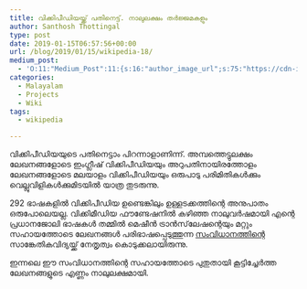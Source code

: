 ```yaml
---
title: വിക്കിപീഡിയയ്ക്ക് പതിനെട്ട്. നാലുലക്ഷം തർജ്ജമകളും
author: Santhosh Thottingal
type: post
date: 2019-01-15T06:57:56+00:00
url: /blog/2019/01/15/wikipedia-18/
medium_post:
  - 'O:11:"Medium_Post":11:{s:16:"author_image_url";s:75:"https://cdn-images-1.medium.com/fit/c/200/200/1*As1EIgy-TLEcibTNPBApCQ.jpeg";s:10:"author_url";s:31:"https://medium.com/@sthottingal";s:11:"byline_name";N;s:12:"byline_email";N;s:10:"cross_link";s:2:"no";s:2:"id";s:11:"920d2571320";s:21:"follower_notification";s:3:"yes";s:7:"license";s:11:"cc-40-by-sa";s:14:"publication_id";s:2:"-1";s:6:"status";s:6:"public";s:3:"url";s:452:"https://medium.com/@sthottingal/%E0%B4%B5%E0%B4%BF%E0%B4%95%E0%B5%8D%E0%B4%95%E0%B4%BF%E0%B4%AA%E0%B5%80%E0%B4%A1%E0%B4%BF%E0%B4%AF%E0%B4%AF%E0%B5%8D%E0%B4%95%E0%B5%8D%E0%B4%95%E0%B5%8D-%E0%B4%AA%E0%B4%A4%E0%B4%BF%E0%B4%A8%E0%B5%86%E0%B4%9F%E0%B5%8D%E0%B4%9F%E0%B5%8D-%E0%B4%A8%E0%B4%BE%E0%B4%B2%E0%B5%81%E0%B4%B2%E0%B4%95%E0%B5%8D%E0%B4%B7%E0%B4%82-%E0%B4%A4%E0%B5%BC%E0%B4%9C%E0%B5%8D%E0%B4%9C%E0%B4%AE%E0%B4%95%E0%B4%B3%E0%B5%81%E0%B4%82-920d2571320";}'
categories:
  - Malayalam
  - Projects
  - Wiki
tags:
  - wikipedia

---
```



വിക്കിപീഡിയയുടെ പതിനെട്ടാം പിറന്നാളാണിന്ന്. അമ്പത്തെട്ടുലക്ഷം ലേഖനങ്ങളോടെ ഇംഗ്ലീഷ് വിക്കിപീഡിയയും അറുപതിനായിരത്തോളം ലേഖനങ്ങളോടെ മലയാളം വിക്കിപീഡിയയും ഒരുപാടു പരിമിതികൾക്കും വെല്ലുവിളികൾക്കുമിടയിൽ യാത്ര തുടരുന്നു.

292 ഭാഷകളിൽ വിക്കിപീഡിയ ഉണ്ടെങ്കിലും ഉള്ളടക്കത്തിന്റെ അനുപാതം ഒരുപോലെയല്ല. വിക്കിമീഡിയ ഫൗണ്ടേഷനിൽ കഴിഞ്ഞ നാലുവർഷമായി എന്റെ പ്രധാനജോലി ഭാഷകൾ തമ്മിൽ മെഷീൻ ട്രാൻസ്‌ലേഷന്റെയും മറ്റും സഹായത്തോടെ ലേഖനങ്ങൾ പരിഭാഷപ്പെടുത്തുന്ന [സംവിധാനത്തിന്റെ][1] സാങ്കേതികവിദ്യയ്ക്ക് നേതൃത്വം കൊടുക്കലായിരുന്നു.

ഇന്നലെ ഈ സംവിധാനത്തിന്റെ സഹായത്തോടെ പുതുതായി കൂട്ടിച്ചേർത്ത ലേഖനങ്ങളുടെ എണ്ണം നാലുലക്ഷമായി.<figure class="wp-block-image">

<img src="https://thottingal.in/wp-content/uploads/2019/01/wikipedia.png" alt="" class="wp-image-1564" srcset="https://thottingal.in/wp-content/uploads/2019/01/wikipedia.png 689w, https://thottingal.in/wp-content/uploads/2019/01/wikipedia-300x94.png 300w" sizes="(max-width: 689px) 100vw, 689px" /></figure>

 [1]: https://www.mediawiki.org/wiki/Content_translation